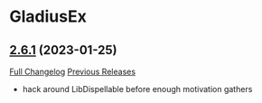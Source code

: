# GladiusEx

## [2.6.1](https://github.com/vendethiel/GladiusEx/tree/2.6.1) (2023-01-25)
[Full Changelog](https://github.com/vendethiel/GladiusEx/compare/2.6...2.6.1) [Previous Releases](https://github.com/vendethiel/GladiusEx/releases)

- hack around LibDispellable before enough motivation gathers  
